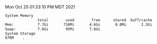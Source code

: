 Mon Oct 25 01:33:10 PM MDT 2021
```bash
System Memory
               total        used        free      shared  buff/cache   available
Mem:           7.7Gi       710Mi       4.6Gi       8.0Mi       2.3Gi       6.6Gi
Swap:          7.6Gi        95Mi       7.6Gi
System Storage
670M	.
```
